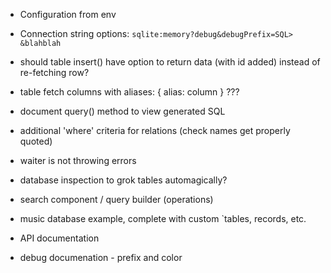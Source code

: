 * Configuration from env

* Connection string options: `sqlite:memory?debug&debugPrefix=SQL> &blahblah`

* should table insert() have option to return data (with id added) instead of
  re-fetching row?

* table fetch columns with aliases: { alias: column } ???

* document query() method to view generated SQL

* additional 'where' criteria for relations (check names get properly quoted)

* waiter is not throwing errors

* database inspection to grok tables automagically?

* search component / query builder (operations)

* music database example, complete with custom `tables, records, etc.

* API documentation

* debug documenation - prefix and color